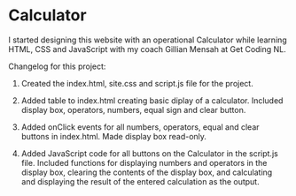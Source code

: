 # Calculator

I started designing this website with an operational Calculator while learning HTML, CSS and JavaScript with my coach Gillian Mensah at Get Coding NL.

Changelog for this project:

1. Created the index.html, site.css and script.js file for the project.

2. Added table to index.html creating basic diplay of a calculator. Included display box, operators, numbers, equal sign and clear button.

3. Added onClick events for all numbers, operators, equal and clear buttons in index.html. Made display box read-only.

3. Added JavaScript code for all buttons on the Calculator in the script.js file. Included functions for displaying numbers and operators in the display box, clearing the contents of the display box, and calculating and displaying the result of the entered calculation as the output.